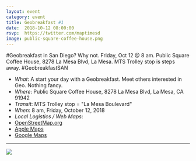```yaml
---
layout: event
category: event
title: Geobreakfast #1
date:  2018-10-12 08:00:00
rsvp:  https://twitter.com/maptimesd
image: public-square-coffee-house.png
---
```


#Geobreakfast in San Diego?  Why not.  Friday, Oct 12 @ 8 am. Public Square Coffee House, 8278 La Mesa Blvd, La Mesa.  MTS Trolley stop is steps away.  #GeobreakfastSAN

* *What*: A start your day with a Geobreakfast.  Meet others interested in Geo.  Nothing fancy.
* *Where*: Public Square Coffee House, 8278 La Mesa Blvd, La Mesa, CA  91942
* *Transit*:  MTS Trolley stop = "La Mesa Boulevard"
* *When*: 8 am, Friday, October 12, 2018
* *Local Logistics / Web Maps*:
 * [OpenStreetMap.org](https://www.openstreetmap.org/search?query=La%20Mesa%2C%20Ca#map=18/32.76483/-117.01910)
 * [Apple Maps](https://maps.apple.com/?address=8278%20La%20Mesa%20Blvd,%20La%20Mesa,%20CA%20%2091942,%20United%20States&auid=1402800664150147566&ll=32.765067,-117.019494&lsp=9902&q=Public%20Square%20Coffee%20House&t=m)
 * [Google Maps](https://www.google.com/maps/place/Public+Square+Coffee+House,+8278+La+Mesa+Blvd,+La+Mesa,+CA+91942/@32.7650192,-117.0195164,17z/data=!4m2!3m1!1s0x80d9573cc41c42a5:0x6afa58e47f95d7a7)

 ---

 ![](/sandiego/img/public-square-coffee-house.png)
